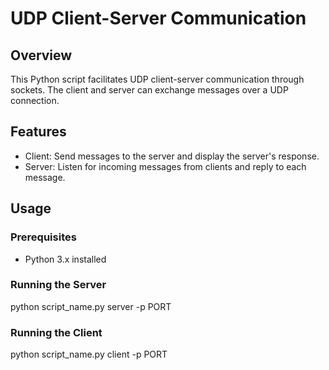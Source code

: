 # UDP Client-Server Communication

## Overview
This Python script facilitates UDP client-server communication through sockets. The client and server can exchange messages over a UDP connection.

## Features
- Client: Send messages to the server and display the server's response.
- Server: Listen for incoming messages from clients and reply to each message.

## Usage
### Prerequisites
- Python 3.x installed

### Running the Server
python script_name.py server -p PORT


### Running the Client
python script_name.py client -p PORT

